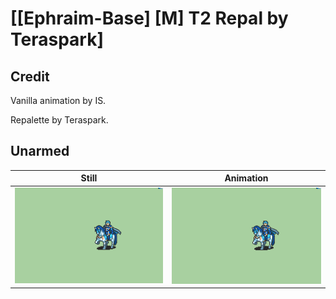# [\[Ephraim-Base\] \[M\] T2 Repal by Teraspark]

## Credit

Vanilla animation by IS.

Repalette by Teraspark.
	
## Unarmed

| Still | Animation |
| :---: | :-------: |
| ![Unarmed still](./Unarmed_000.png) | ![Unarmed animation](./Unarmed.gif) |
